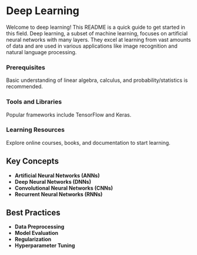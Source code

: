 # Deep Learning 

Welcome to deep learning! This README is a quick guide to get started in this field. Deep learning, a subset of machine learning, focuses on artificial neural networks with many layers. They excel at learning from vast amounts of data and are used in various applications like image recognition and natural language processing.

### Prerequisites

Basic understanding of linear algebra, calculus, and probability/statistics is recommended.

### Tools and Libraries

Popular frameworks include TensorFlow and Keras.

### Learning Resources

Explore online courses, books, and documentation to start learning.

## Key Concepts

- **Artificial Neural Networks (ANNs)**
- **Deep Neural Networks (DNNs)**
- **Convolutional Neural Networks (CNNs)**
- **Recurrent Neural Networks (RNNs)**

## Best Practices

- **Data Preprocessing**
- **Model Evaluation**
- **Regularization**
- **Hyperparameter Tuning**
